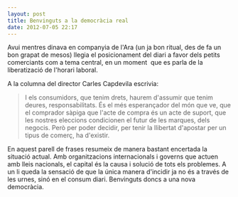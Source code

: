 ```yaml
---
layout: post
title: Benvinguts a la democràcia real
date: 2012-07-05 22:17
---
```

Avui mentres dinava en companyia de l'Ara (un ja bon ritual, des de fa un bon grapat de mesos) llegia el posicionament del diari a favor dels petits comerciants com a tema central, en un moment  que es parla de la liberatizació de l'horari laboral.

A la columna del director Carles Capdevila escrivia:

>I els consumidors, que tenim drets, haurem d'assumir que tenim deures, responsabilitats. És el més esperançador del món que ve, que el comprador sàpiga que l'acte de compra és un acte de suport, que les nostres eleccions condicionen el futur de les marques, dels negocis. Però per poder decidir, per tenir la llibertat d'apostar per un tipus de comerç, ha d'existir.

En aquest parell de frases resumeix de manera bastant encertada la situació actual. Amb organitzacions internacionals i governs que actuen amb lleis nacionals, el capital és la causa i solució de tots els problemes. A un li queda la sensació de que la única manera d'incidir ja no és a través de les urnes, sinó en el consum diari. Benvinguts doncs a una nova democràcia.
